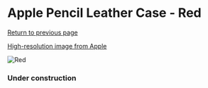 # Apple Pencil Leather Case - Red

[Return to previous page](/pencil)

[High-resolution image from Apple](https://store.storeimages.cdn-apple.com/8756/as-images.apple.com/is/MR552?wid=4500&hei=4500&fmt=png)

<div style="width: 384px"><img src="/everyphone/MR552.png" alt="Red"></div>

### Under construction
